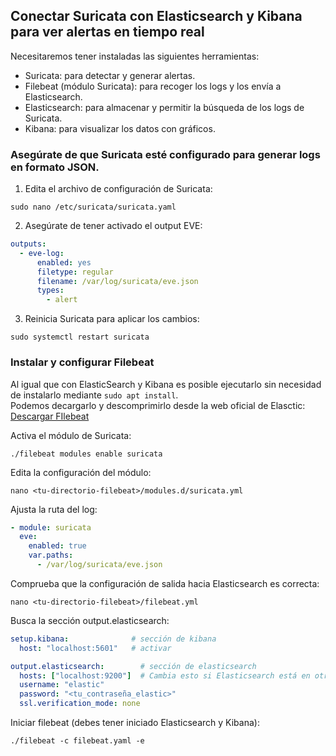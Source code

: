 ## Conectar Suricata con Elasticsearch y Kibana para ver alertas en tiempo real
Necesitaremos tener instaladas las siguientes herramientas:
* Suricata: para detectar y generar alertas.
* Filebeat (módulo Suricata): para recoger los logs y los envía a Elasticsearch.
* Elasticsearch: para almacenar y permitir la búsqueda de los logs de Suricata.
* Kibana: para visualizar los datos con gráficos.

### Asegúrate de que Suricata esté configurado para generar logs en formato JSON. 
1. Edita el archivo de configuración de Suricata:
```
sudo nano /etc/suricata/suricata.yaml
```
2. Asegúrate de tener activado el output EVE:
```yaml
outputs:
  - eve-log:
      enabled: yes
      filetype: regular
      filename: /var/log/suricata/eve.json
      types:
        - alert

```
3. Reinicia Suricata para aplicar los cambios:
```
sudo systemctl restart suricata
```

### Instalar y configurar Filebeat
Al igual que con ElasticSearch y Kibana es posible ejecutarlo sin necesidad de instalarlo mediante `sudo apt install`.<br>
Podemos decargarlo y descomprimirlo desde la web oficial de Elasctic: [Descargar FIlebeat](https://www.elastic.co/downloads/beats/filebeat) 

Activa el módulo de Suricata:
```
./filebeat modules enable suricata
```
Edita la configuración del módulo:
```
nano <tu-directorio-filebeat>/modules.d/suricata.yml
```
Ajusta la ruta del log:
```yaml
- module: suricata
  eve:
    enabled: true
    var.paths:
      - /var/log/suricata/eve.json
```
Comprueba que la configuración de salida hacia Elasticsearch es correcta:
```
nano <tu-directorio-filebeat>/filebeat.yml
```
Busca la sección output.elasticsearch:
```yaml
setup.kibana:              # sección de kibana
  host: "localhost:5601"   # activar

output.elasticsearch:        # sección de elasticsearch
  hosts: ["localhost:9200"]  # Cambia esto si Elasticsearch está en otro servidor
  username: "elastic"
  password: "<tu_contraseña_elastic>"
  ssl.verification_mode: none
```
Iniciar filebeat (debes tener iniciado Elasticsearch y Kibana):
```
./filebeat -c filebeat.yaml -e
```
